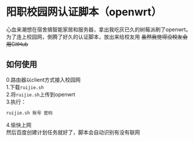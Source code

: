 # 阳职校园网认证脚本（openwrt）

心血来潮想在宿舍搞智能家居和服务器，拿出我吃灰已久的树莓派刷了openwrt。  
为了连上校园网，倒腾了好久的认证脚本，放出来给校友用 ~~虽然我觉得没校友会用GitHub~~

## 如何使用
0.路由器以client方式接入校园网  
1.下载`ruijie.sh`  
2.将`ruijie.sh`上传到openwrt  
3.执行：
```bash
ruijie.sh 账号 密码
```
4.愉快上网  
然后百度创建计划任务就好了，脚本会自动识别有没有联网
